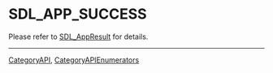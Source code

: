 # SDL_APP_SUCCESS

Please refer to [SDL_AppResult](SDL_AppResult) for details.

----
[CategoryAPI](CategoryAPI), [CategoryAPIEnumerators](CategoryAPIEnumerators)

